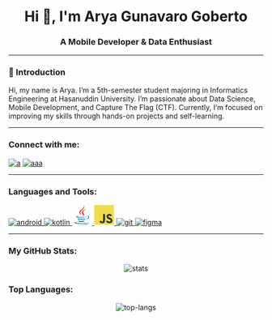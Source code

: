 <h1 align="center">Hi 👋, I'm Arya Gunavaro Goberto</h1>
<h3 align="center">A Mobile Developer & Data Enthusiast</h3>

---

<h3 align="left">👋 Introduction</h3>
<p align="left">
Hi, my name is Arya. I’m a 5th-semester student majoring in Informatics Engineering at Hasanuddin University. I’m passionate about Data Science, Mobile Development, and Capture The Flag (CTF). Currently, I’m focused on improving my skills through hands-on projects and self-learning.</p>

---

<h3 align="left">Connect with me:</h3>
<p align="left">
<a href="https://www.linkedin.com/in/arya-gunavaro-goberto-758604252/" target="blank"><img align="center" src="https://raw.githubusercontent.com/rahuldkjain/github-profile-readme-generator/master/src/images/icons/Social/linked-in-alt.svg" alt="a" height="30" width="40" /></a>
<a href="https://instagram.com/arya_gunavaro12/" target="blank"><img align="center" src="https://raw.githubusercontent.com/rahuldkjain/github-profile-readme-generator/master/src/images/icons/Social/instagram.svg" alt="aaa" height="30" width="40" /></a>
</p>

---

<h3 align="left">Languages and Tools:</h3>
<p align="left">
  <a href="https://developer.android.com/" target="_blank" rel="noreferrer"> 
    <img src="https://cdn.jsdelivr.net/gh/devicons/devicon/icons/android/android-original.svg" alt="android" width="40" height="40"/> 
  </a> 
  <a href="https://kotlinlang.org/" target="_blank" rel="noreferrer"> 
    <img src="https://cdn.jsdelivr.net/gh/devicons/devicon/icons/kotlin/kotlin-original.svg" alt="kotlin" width="40" height="40"/> 
  </a>
  <a href="https://www.java.com" target="_blank" rel="noreferrer"> 
    <img src="https://raw.githubusercontent.com/devicons/devicon/master/icons/java/java-original.svg" alt="java" width="40" height="40"/> 
  </a> 
  <a href="https://developer.mozilla.org/en-US/docs/Web/JavaScript" target="_blank" rel="noreferrer"> 
    <img src="https://raw.githubusercontent.com/devicons/devicon/master/icons/javascript/javascript-original.svg" alt="javascript" width="40" height="40"/> 
  </a>
  <a href="https://git-scm.com/" target="_blank" rel="noreferrer"> 
    <img src="https://www.vectorlogo.zone/logos/git-scm/git-scm-icon.svg" alt="git" width="40" height="40"/> 
  </a> 
  <a href="https://www.figma.com/" target="_blank" rel="noreferrer"> 
    <img src="https://www.vectorlogo.zone/logos/figma/figma-icon.svg" alt="figma" width="40" height="40"/> 
  </a>
</p>

---

<h3 align="left">My GitHub Stats:</h3>
<p align="center">
  <img src="https://github-readme-stats.vercel.app/api?username=AryaGoberto&show_icons=true&count_private=true&hide=prs&locale=en" alt="stats" />
</p>

<h3 align="left">Top Languages:</h3>
<p align="center">
  <img src="https://github-readme-stats.vercel.app/api/top-langs?username=AryaGoberto&show_icons=true&locale=en&layout=compact" alt="top-langs" />
</p>
